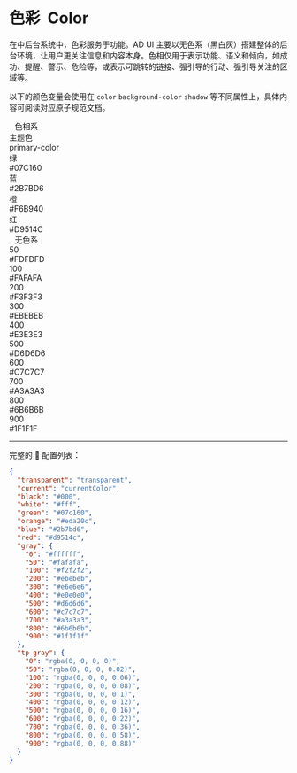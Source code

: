 # 色彩&nbsp; Color

在中后台系统中，色彩服务于功能。AD UI 主要以无色系（黑白灰）搭建整体的后台环境，让用户更关注信息和内容本身。色相仅用于表示功能、语义和倾向，如成功、提醒、警示、危险等，或表示可跳转的链接、强引导的行动、强引导关注的区域等。

以下的颜色变量会使用在 `color` `background-color` `shadow` 等不同属性上，具体内容可阅读对应原子规范文档。

<section class="headerSection">
<div class="headerBox" style="flex: .45;">
  <div class="colorBox">
    <div class="headerBoxTitle" style="margin-left: 10px;">
      色相系
    </div>
    <div class="colorPalette">
      <div class="colorSwatch" style="background-color: var(--primary-color);"></div>
      <div>
      <div class="colorTitle"> 主题色 </div>
      <div class="colorSubTitle">primary-color</div>
      </div>
    </div>
    <div class="colorPalette">
      <div class="colorSwatch" style="background-color: var(--ad-green);"></div>
      <div>
      <div class="colorTitle"> 绿 </div>
      <div class="colorSubTitle">#07C160</div>
      </div>
    </div>
    <div class="colorPalette">
      <div class="colorSwatch" style="background-color: var(--ad-blue);"></div>
      <div>
      <div class="colorTitle"> 蓝 </div>
      <div class="colorSubTitle">#2B7BD6</div>
      </div>
    </div>
    <div class="colorPalette">
      <div class="colorSwatch" style="background-color: var(--ad-orange);"></div>
      <div>
      <div class="colorTitle"> 橙 </div>
      <div class="colorSubTitle">#F6B940</div>
      </div>
    </div>
    <div class="colorPalette">
      <div class="colorSwatch" style="background-color: var(--ad-red);"></div>
      <div>
      <div class="colorTitle"> 红 </div>
      <div class="colorSubTitle">#D9514C</div>
      </div>
    </div>
  </div>
</div>
<div class="headerBox" style="align-items: flex-end;">
  <div class="colorBox">
    <div class="headerBoxTitle" style="margin-left: 10px;">
    无色系
    </div>
    <div class="colorPalette">
      <div class="colorSwatch" style="background-color: var(--gray-50);"></div>
      <div>
      <div class="colorTitle"> 50 </div>
      <div class="colorSubTitle">#FDFDFD</div>
      </div>
    </div>
    <div class="colorPalette">
      <div class="colorSwatch" style="background-color: var(--gray-100);"></div>
      <div>
      <div class="colorTitle"> 100 </div>
      <div class="colorSubTitle">#FAFAFA</div>
      </div>
    </div>
    <div class="colorPalette">
      <div class="colorSwatch" style="background-color: var(--gray-200);"></div>
      <div>
      <div class="colorTitle"> 200 </div>
      <div class="colorSubTitle">#F3F3F3</div>
      </div>
    </div>
    <div class="colorPalette">
      <div class="colorSwatch" style="background-color: var(--gray-300);"></div>
      <div>
      <div class="colorTitle"> 300 </div>
      <div class="colorSubTitle">#EBEBEB</div>
      </div>
    </div>
    <div class="colorPalette">
      <div class="colorSwatch" style="background-color: var(--gray-400);"></div>
      <div>
      <div class="colorTitle"> 400 </div>
      <div class="colorSubTitle">#E3E3E3</div>
      </div>
    </div>
  </div>
  <div class="colorBox">
    <div class="colorPalette">
      <div class="colorSwatch" style="background-color: var(--gray-500);"></div>
      <div>
      <div class="colorTitle"> 500 </div>
      <div class="colorSubTitle">#D6D6D6</div>
      </div>
    </div>
    <div class="colorPalette">
      <div class="colorSwatch" style="background-color: var(--gray-600);"></div>
      <div>
      <div class="colorTitle"> 600 </div>
      <div class="colorSubTitle">#C7C7C7</div>
      </div>
    </div>
    <div class="colorPalette">
      <div class="colorSwatch" style="background-color: var(--gray-700);"></div>
      <div>
      <div class="colorTitle"> 700 </div>
      <div class="colorSubTitle">#A3A3A3</div>
      </div>
    </div>
    <div class="colorPalette">
      <div class="colorSwatch" style="background-color: var(--gray-800);"></div>
      <div>
      <div class="colorTitle"> 800 </div>
      <div class="colorSubTitle">#6B6B6B</div>
      </div>
    </div>
    <div class="colorPalette">
      <div class="colorSwatch" style="background-color: var(--gray-900);"></div>
      <div>
      <div class="colorTitle"> 900 </div>
      <div class="colorSubTitle">#1F1F1F</div>
      </div>
    </div>
</div>
</section>

---

完整的  配置列表：

```json
{
  "transparent": "transparent",
  "current": "currentColor",
  "black": "#000",
  "white": "#fff",
  "green": "#07c160",
  "orange": "#eda20c",
  "blue": "#2b7bd6",
  "red": "#d9514c",
  "gray": {
    "0": "#ffffff",
    "50": "#fafafa",
    "100": "#f2f2f2",
    "200": "#ebebeb",
    "300": "#e6e6e6",
    "400": "#e0e0e0",
    "500": "#d6d6d6",
    "600": "#c7c7c7",
    "700": "#a3a3a3",
    "800": "#6b6b6b",
    "900": "#1f1f1f"
  },
  "tp-gray": {
    "0": "rgba(0, 0, 0, 0)",
    "50": "rgba(0, 0, 0, 0.02)",
    "100": "rgba(0, 0, 0, 0.06)",
    "200": "rgba(0, 0, 0, 0.08)",
    "300": "rgba(0, 0, 0, 0.1)",
    "400": "rgba(0, 0, 0, 0.12)",
    "500": "rgba(0, 0, 0, 0.16)",
    "600": "rgba(0, 0, 0, 0.22)",
    "700": "rgba(0, 0, 0, 0.36)",
    "800": "rgba(0, 0, 0, 0.58)",
    "900": "rgba(0, 0, 0, 0.88)"
  }
}
```

